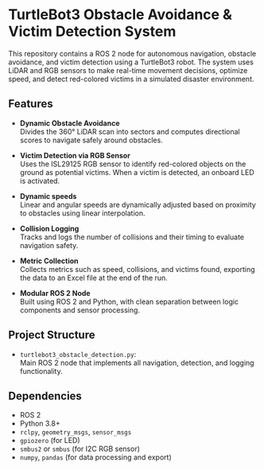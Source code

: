 # TurtleBot3 Obstacle Avoidance & Victim Detection System

This repository contains a ROS 2 node for autonomous navigation, obstacle avoidance, and victim detection using a TurtleBot3 robot. The system uses LiDAR and RGB sensors to make real-time movement decisions, optimize speed, and detect red-colored victims in a simulated disaster environment.

## Features

- **Dynamic Obstacle Avoidance**  
  Divides the 360° LiDAR scan into sectors and computes directional scores to navigate safely around obstacles.
  
- **Victim Detection via RGB Sensor**  
  Uses the ISL29125 RGB sensor to identify red-colored objects on the ground as potential victims. When a victim is detected, an onboard LED is activated.

- **Dynamic speeds**  
  Linear and angular speeds are dynamically adjusted based on proximity to obstacles using linear interpolation.

- **Collision Logging**  
  Tracks and logs the number of collisions and their timing to evaluate navigation safety.

- **Metric Collection**  
  Collects metrics such as speed, collisions, and victims found, exporting the data to an Excel file at the end of the run.

- **Modular ROS 2 Node**  
  Built using ROS 2 and Python, with clean separation between logic components and sensor processing.

## Project Structure

- `turtlebot3_obstacle_detection.py`:  
  Main ROS 2 node that implements all navigation, detection, and logging functionality.

## Dependencies

- ROS 2
- Python 3.8+
- `rclpy`, `geometry_msgs`, `sensor_msgs`
- `gpiozero` (for LED)
- `smbus2` or `smbus` (for I2C RGB sensor)
- `numpy`, `pandas` (for data processing and export)
